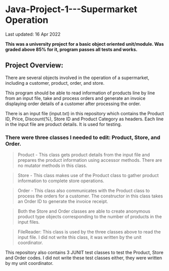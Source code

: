 # Java-Project-1---Supermarket Operation

Last updated: 16 Apr 2022

**This was a university project for a basic object oriented unit/module. Was graded above 85% for it, program passes all tests and works.**

## Project Overview:

There are several objects involved in the operation of a supermarket, including a customer, product, order, and store.

This program should be able to read information of products line by line from an input file, take and process orders and generate an invoice displaying order details of a customer after processing the order.

There is an input file (input.txt) in this repository which contains the Product ID, Price, Discount(%), Store ID and Product Category as headers. Each line in the input file are product details. It is used for testing.

### There were three classes I needed to edit: Product, Store, and Order.

> Product - This class gets product details from the input file and prepares the product information using accessor methods. There are no mutator methods in this class.

> Store - This class makes use of the Product class to gather product information to complete store operations. 

> Order - This class also communicates with the Product class to process the orders for a customer. The constructor in this class takes an Order ID to generate the invoice receipt. 

> Both the Store and Order classes are able to create anonymous product type objects corresponding to the number of products in the input files.

> FileReader: This class is used by the three classes above to read the input file. I did not write this class, it was written by the unit coordinator.

This repository also contains 3 JUNIT test classes to test the Product, Store and Order codes. I did not write these test classes either, they were written by my unit coordinator.
